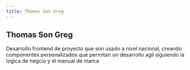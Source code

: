 ```yaml
---
title: Thomas Son Greg
---
```


## Thomas Son Greg

Desarrollo frontend de proyecto que son usado a nivel nacional, creando componentes personalizados que permitan un desarrollo agil siguiendo la logica de negcio y el manual de marca
